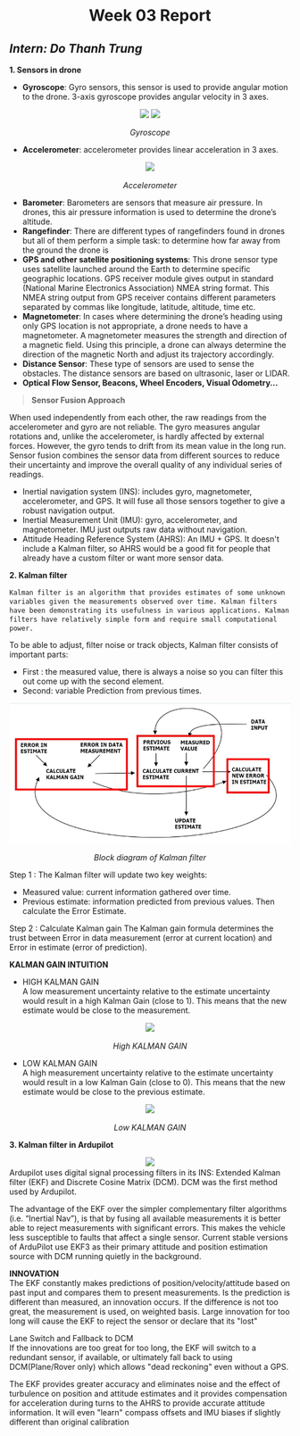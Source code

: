<h1 align="center">Week 03 Report</h1>

## *Intern: Do Thanh Trung*
**1. Sensors in drone**  
- **Gyroscope**: Gyro sensors, this sensor is used to provide angular motion to the drone. 3-axis gyroscope provides angular velocity in 3 axes.  
<div align='center'>
<img src = 'https://upload.wikimedia.org/wikipedia/commons/thumb/d/d5/Gyroscope_operation.gif/220px-Gyroscope_operation.gif'>
<img src = 'https://www.digikey.com/-/media/Images/Article%20Library/TechZone%20Articles/2018/January/Apply%20Sensor%20Fusion%20to%20Accelerometers%20and%20Gyroscopes/article-2018january-apply-sensor-fusion-fig6.jpg?ts=d350ad10-07ec-4e70-b139-f0805c5061be&la=en-US' >

*Gyroscope* 
</div>

- **Accelerometer**: accelerometer provides linear acceleration in 3 axes.
<div align='center'>
<img src = 'https://www.digikey.com/-/media/Images/Article%20Library/TechZone%20Articles/2018/January/Apply%20Sensor%20Fusion%20to%20Accelerometers%20and%20Gyroscopes/article-2018january-apply-sensor-fusion-fig5.jpg?ts=f896f05a-fd6f-482f-8309-1749271899e1&la=en-US'>

*Accelerometer* 
</div>

- **Barometer**: Barometers are sensors that measure air pressure. In drones, this air pressure information is used to determine the drone’s altitude.
- **Rangefinder**: There are different types of rangefinders found in drones but all of them perform a simple task: to determine how far away from the ground the drone is
- **GPS and other satellite positioning systems**: This drone sensor type uses satellite launched around the Earth to determine specific geographic locations. GPS receiver module gives output in standard (National Marine Electronics Association) NMEA string format. This NMEA string output from GPS receiver contains different parameters separated by commas like longitude, latitude, altitude, time etc.
- **Magnetometer**: In cases where determining the drone’s heading using only GPS location is not appropriate, a drone needs to have a magnetometer. A magnetometer measures the strength and direction of a magnetic field. Using this principle, a drone can always determine the direction of the magnetic North and adjust its trajectory accordingly.
- **Distance Sensor**: These type of sensors are used to sense the obstacles. The distance sensors are based on ultrasonic, laser or LIDAR.
- **Optical Flow Sensor, Beacons, Wheel Encoders, Visual Odometry...**

> **Sensor Fusion Approach**

When used independently from each other, the raw readings from the accelerometer and gyro are not reliable. The gyro measures angular rotations and, unlike the accelerometer, is hardly affected by external forces. However, the gyro tends to drift from its mean value in the long run. Sensor fusion combines the sensor data from different sources to reduce their uncertainty and improve the overall quality of any individual series of readings.  
- Inertial navigation system (INS): includes gyro, magnetometer, accelerometer, and GPS. It will fuse all those sensors together to give a robust navigation output.  
- Inertial Measurement Unit (IMU): gyro, accelerometer, and magnetometer. IMU just outputs raw data without navigation.
- Attitude Heading Reference System (AHRS): An IMU + GPS. It doesn't include a Kalman filter, so AHRS would be a good fit for people that already have a custom filter or want more sensor data.

**2. Kalman filter**  

    Kalman filter is an algorithm that provides estimates of some unknown variables given the measurements observed over time. Kalman filters have been demonstrating its usefulness in various applications. Kalman filters have relatively simple form and require small computational power.

To be able to adjust, filter noise or track objects, Kalman filter consists of  important parts:

 - First : the measured value, there is always a noise so you can filter this out come up with the second element.
 - Second: variable Prediction  from previous times.
<div align = 'center'>
<img src = 'image/blockDiagramKalmanFilter.jpg'>

*Block diagram of Kalman filter*
</div>

Step 1 : The Kalman filter will update two key weights:
- Measured value: current information gathered over time.
- Previous estimate: information predicted from previous values.
Then calculate the Error Estimate.  

Step 2 : Calculate Kalman gain
The Kalman gain formula determines the trust between Error in data
measurement (error at current location) and Error in estimate (error of prediction).

**KALMAN GAIN INTUITION**  
 - HIGH KALMAN GAIN  
A low measurement uncertainty relative to the estimate uncertainty would result in a high Kalman Gain (close to 1). This means that the new estimate would be close to the measurement. 
<div align = 'center'>
<img src = 'https://www.kalmanfilter.net/img/OneD/HighKalmanGain.png'>

*High KALMAN GAIN*
</div>

 - LOW KALMAN GAIN  
A high measurement uncertainty relative to the estimate uncertainty would result in a low Kalman Gain (close to 0). This means that the new estimate would be close to the previous estimate.
<div align = 'center'>
<img src = 'https://www.kalmanfilter.net/img/OneD/LowKalmanGain.png'>

*Low KALMAN GAIN*
</div>

**3. Kalman filter in Ardupilot**  

<div align = 'center'>
<img  src = 'https://ardupilot.org/copter/_images/advanced-configuration-ekf.png'>
</div>
Ardupilot uses digital signal processing filters in its INS:
Extended Kalman filter (EKF) and Discrete Cosine Matrix (DCM). DCM was the first method used by Ardupilot. 

The advantage of the EKF over the simpler complementary filter algorithms (i.e. “Inertial Nav”), is that by fusing all available measurements it is better able to reject measurements with significant errors. This makes the vehicle less susceptible to faults that affect a single sensor. Current stable versions of ArduPilot use EKF3 as their primary attitude and position estimation source with DCM running quietly in the background.  

**INNOVATION**  
The EKF constantly makes predictions of position/velocity/attitude based on past input and compares them to present measurements. Is the prediction is different than measured, an innovation occurs. If the difference is not too great, the measurement is used, on weighted basis. Large innovation for too long will cause the EKF to reject the sensor or declare that its "lost" 

Lane Switch and Fallback to DCM  
If the innovations are too great for too long, the EKF will switch to a redundant sensor, if available, or ultimately fall back to using DCM(Plane/Rover only) which allows "dead reckoning" even without a GPS.

The EKF provides greater accuracy and eliminates noise and the effect of turbulence on position and attitude estimates and it provides compensation for acceleration during turns to the AHRS to provide accurate attitude information. It will even "learn" compass offsets and IMU biases if slightly different than original calibration